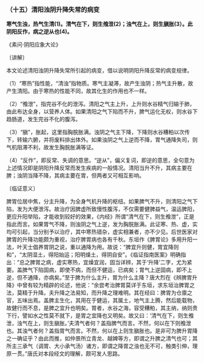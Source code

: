 ### （十五）清阳浊阴升降失常的病变

**寒气生浊，热气生清(1)。清气在下，则生飧泄(2)；浊气在上，则生䐜胀(3）。此阴阳反作，病之逆从也(4)。**

​《素问·阴阳应象大论》

〔讲解〕

本文论述清阳浊阴升降失常所引起的病变，借以说明阴阳升降反常的病变规律。

（1）“寒热”指性能，“清浊”指物质。寒气主凝滞，故产生浊阴；热气主升散，故产生清阳。由于寒热的性能不同，故其化生的作用也不一样。

（2）“飧泄”，指完谷不化的泄泻。清阳之气主上升，上升则水谷精气归输于肺，由此布达全身，以营养人体。如果清阳之气下陷而不升，脾气运化无权，则水谷下趋肠道，发生完谷不化的腹泻。

（3）“䐜"，胀起，这里指胸脘胀满。浊阴之气主下降，下降则水谷糟粕以次传下，转输六腑，并将废料排出体外。如果浊阴之气上逆而不降，胃气通降失司，则气机阻滞不利，故发生胸脘胀满等证。

（4）“反作”，即反常、失调的意思。“逆从”，偏义复词，即逆的意思，全句意为上述情况即是阴阳升降反常而发生疾病的一般情况。清阳当升不升，其病主要在脾；浊阴当降不降，其病主要在胃，但两者又可相互影响。

〔临证意义〕

脾胃位居中焦，分主升降，为全身气机升降的枢纽。如果脾气不升，则清阳之气下陷，发为大便泄泻。故治疗因脾虚所致慢性腹泻，不仅需要健脾益气，温运脾阳，更应升阳举陷，才能收到较好的效果，《内经》所谓“清气在下，则生飧泄”，正是指此而言。如果胃气不降，则浊阴之气上逆，发为胸脘胀满。此证寒、热、虚，实均可引起，当分别予以治疗，其中寒热错杂，虚实相兼者，亦不少见。后世医家对脾胃的升降功能颇为重视，治疗脾胃病也各有千秋。东垣作《脾胃论》多用升阳一法，叶天士倡养胃阴之说，重以通降为用。故说：“脾宜升则健，胃宜降则和”，“太阴湿土，得阳始运；阳明燥土，得阴自安”。《临证指南医案》明确指出：“总之脾胃之病，虚实寒热，宜燥宜润，固当详辨，其于‘升降’二字，尤为紧要。盖脾气下陷固病，即使不病，而但不健运，已病矣；胃气上逆固病，即不上逆，但不通降，亦病矣。”至于脾为什么主升，胃为什么主降？唐大烈在《辨脾胃升降》中曾有较为精辟的论述，他说：“余尝考治脾胃莫详于东垣，求东垣治脾胃之法，莫精于升降。夫升降之法易知，而升降之理难明。其在经曰：脾胃为仓廪之官，五味出焉。盖脾主生化，其用在于健运，其属土，地气主上腾，然后能载物，故健行而不息，是脾之宜升也明矣。胃者，水谷之海，容受糟粕，其主纳，纳则贵下行，譬如水之性莫不就下，是胃之宜降也又明矣。故又曰：‘清气在下，则生飧泄，浊气在上，则生䐜胀。’夫清气者何？盖指脾气而言。不然，何以在下则飧泄也。其浊气者何？盖指胃气而言。不然，何以在上则生䐜胀也。是非可为脾升胃降之一确证乎？由此而推，如仲景所立青龙、越婢等方，即谓之升脾之清气也可；其所主三承气（调胃、大小承气汤）诸方，即谓之降胃之浊也无不可，触类引伸，理原一贯。”唐氏对本段经文的理解，颇可发人思路。

